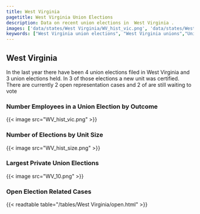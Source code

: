 ```yaml
---
title: West Virginia
pagetitle: West Virginia Union Elections
description: Data on recent union elections in  West Virginia .
images: ['data/states/West Virginia/WV_hist_vic.png', 'data/states/West Virginia/WV_hist_size.png', 'data/states/West Virginia/WV_10.png']
keywords: ["West Virginia union elections", "West Virginia unions","Union elections"]
---
```

##  West Virginia

In the last year there have been 4 union elections filed in West Virginia and 3 union elections held. In 3 of those elections a new unit was certified. There are currently 2 open representation cases and 2 of are still waiting to vote

### Number Employees in a Union Election by Outcome
{{< image src="WV_hist_vic.png" >}}

### Number of Elections by Unit Size
{{< image src="WV_hist_size.png" >}}

### Largest Private Union Elections
{{< image src="WV_10.png" >}}

### Open Election Related Cases
{{< readtable table="/tables/West Virginia/open.html" >}}

